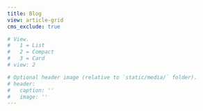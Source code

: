 ```yaml
---
title: Blog
view: article-grid
cms_exclude: true

# View.
#   1 = List
#   2 = Compact
#   3 = Card
# view: 2

# Optional header image (relative to `static/media/` folder).
# header:
#   caption: ''
#   image: ''
---
```

